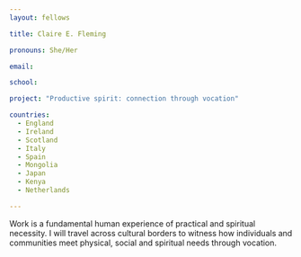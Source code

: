 ```yaml
---
layout: fellows

title: Claire E. Fleming

pronouns: She/Her

email: 

school: 

project: "Productive spirit: connection through vocation"

countries:
  - England
  - Ireland
  - Scotland
  - Italy
  - Spain
  - Mongolia
  - Japan
  - Kenya
  - Netherlands

---
```


Work is a fundamental human experience of practical and spiritual necessity. I will travel across cultural borders to witness how individuals and communities meet physical, social and spiritual needs through vocation.